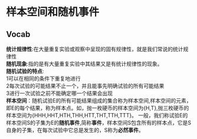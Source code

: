 # 样本空间和随机事件
## Vocab
**统计规律性**:在大量重复实验或观察中呈现的固有规律性，就是我们常说的统计规律性  
**随机现象**:指的是有大量重复实验中其结果又是有统计规律性的现象。  
**随机试验的特点**:  
1可以在相同的条件下重复地进行  
2每次试验的可能结果不止一个，并且能事先明确试验的所有可能结果  
3进行一次试验之前不能确定哪一个结果会出现  
**样本空间**：随机试验E的所有可能结果组成的集合称为样本空间,样本空间的元素，即E的每个结果，称为样本点。如，抛一枚硬币的样本空间为{H,T},抛三枚硬币的样本空间为{HHH,HHT,HTH,THH,HTT,THT,TTH,TTT}。 
一般，我们称试验E的样本空间S的子集为E的**随机事件**,简称**事件**，样本空间S包含所有的样本点，它是S自身的子集，在每次试验中它总是发生的，S称为**必然事件**。